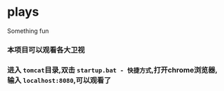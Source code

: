 # plays
Something fun

### 本项目可以观看各大卫视
### 进入 `tomcat`目录,双击 `startup.bat - 快捷方式`,打开chrome浏览器,输入 `localhost:8080`,可以观看了